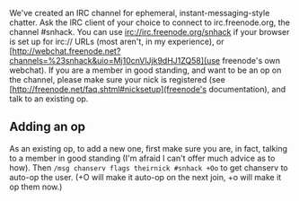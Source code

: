 We've created an IRC channel for ephemeral, instant-messaging-style chatter.  Ask the IRC client of your choice to connect to irc.freenode.org, the channel #snhack.  You can use [irc://irc.freenode.org/snhack](irc://irc.freenode.org/snhack) if your browser is set up for irc:// URLs (most aren't, in my experience), or [http://webchat.freenode.net?channels=%23snhack&uio=Mj10cnVlJjk9dHJ1ZQ58](use freenode's own webchat).
If you are a member in good standing, and want to be an op on the channel, please make sure your nick is registered (see [http://freenode.net/faq.shtml#nicksetup](freenode's documentation), and talk to an existing op.

Adding an op
------------
As an existing op, to add a new one, first make sure you are, in fact, talking to a member in good standing (I'm afraid I can't offer much advice as to how).  Then `/msg chanserv flags theirnick #snhack +Oo` to get chanserv to auto-op the user.  (+O will make it auto-op on the next join, +o will make it op them now.)